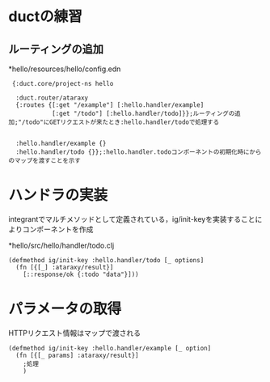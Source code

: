 # ductの練習

## ルーティングの追加

*hello/resources/hello/config.edn

```
 {:duct.core/project-ns hello

  :duct.router/ataraxy
  {:routes {[:get "/example"] [:hello.handler/example]
            [:get "/todo"] [:hello.handler/todo]}};ルーティングの追加;"/todo"にGETリクエストが来たとき:hello.handler/todoで処理する
  
  
  :hello.handler/example {}
  :hello.handler/todo {}};:hello.handler.todoコンポーネントの初期化時にからのマップを渡すことを示す
```

# ハンドラの実装

integrantでマルチメソッドとして定義されている，ig/init-keyを実装することによりコンポーネントを作成

*hello/src/hello/handler/todo.clj

```
(defmethod ig/init-key :hello.handler/todo [_ options]
  (fn [{[_] :ataraxy/result}]
    [::response/ok {:todo "data"}]))
```

# パラメータの取得

HTTPリクエスト情報はマップで渡される

```
(defmethod ig/init-key :hello.handler/example [_ option]
  (fn [{[_ params] :ataraxy/result}]
    ;処理
    )
```
